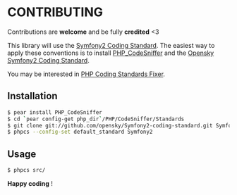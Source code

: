 CONTRIBUTING
============

Contributions are **welcome** and be fully **credited** <3

This library will use the [Symfony2 Coding Standard](http://symfony.com/doc/current/contributing/code/standards.html).
The easiest way to apply these conventions is to install [PHP_CodeSniffer](http://pear.php.net/package/PHP_CodeSniffer)
and the [Opensky Symfony2 Coding Standard](https://github.com/opensky/Symfony2-coding-standard).

You may be interested in [PHP Coding Standards Fixer](https://github.com/fabpot/PHP-CS-Fixer).

Installation
------------

``` bash
$ pear install PHP_CodeSniffer
$ cd `pear config-get php_dir`/PHP/CodeSniffer/Standards
$ git clone git://github.com/opensky/Symfony2-coding-standard.git Symfony2
$ phpcs --config-set default_standard Symfony2
```

Usage
-----

``` bash
$ phpcs src/
```

**Happy coding** !
